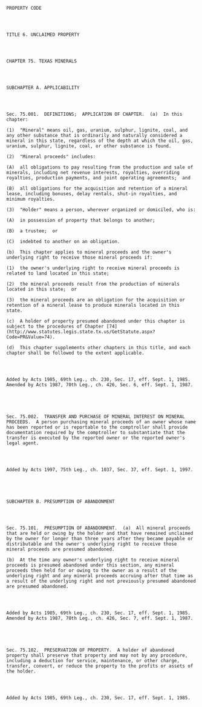 ﻿
    
    
    	
    					
    
    
    PROPERTY CODE
    
      
    
    
    TITLE 6. UNCLAIMED PROPERTY
    
      
    
    
    CHAPTER 75. TEXAS MINERALS
    
      
    
    
    SUBCHAPTER A. APPLICABILITY
    
      
    
    
    Sec. 75.001.  DEFINITIONS;  APPLICATION OF CHAPTER.  (a)  In this chapter:
    
    (1)  "Mineral" means oil, gas, uranium, sulphur, lignite, coal, and any other substance that is ordinarily and naturally considered a mineral in this state, regardless of the depth at which the oil, gas, uranium, sulphur, lignite, coal, or other substance is found.
    
    (2)  "Mineral proceeds" includes:
    
    (A)  all obligations to pay resulting from the production and sale of minerals, including net revenue interests, royalties, overriding royalties, production payments, and joint operating agreements;  and
    
    (B)  all obligations for the acquisition and retention of a mineral lease, including bonuses, delay rentals, shut-in royalties, and minimum royalties.
    
    (3)  "Holder" means a person, wherever organized or domiciled, who is:
    
    (A)  in possession of property that belongs to another;
    
    (B)  a trustee;  or
    
    (C)  indebted to another on an obligation.
    
    (b)  This chapter applies to mineral proceeds and the owner's underlying right to receive those mineral proceeds if:
    
    (1)  the owner's underlying right to receive mineral proceeds is related to land located in this state;
    
    (2)  the mineral proceeds result from the production of minerals located in this state;  or
    
    (3)  the mineral proceeds are an obligation for the acquisition or retention of a mineral lease to produce minerals located in this state.
    
    (c)  A holder of property presumed abandoned under this chapter is subject to the procedures of Chapter [74](http://www.statutes.legis.state.tx.us/GetStatute.aspx?Code=PR&Value=74).
    
    (d)  This chapter supplements other chapters in this title, and each chapter shall be followed to the extent applicable.
    
    
    
    
    Added by Acts 1985, 69th Leg., ch. 230, Sec. 17, eff. Sept. 1, 1985.  Amended by Acts 1987, 70th Leg., ch. 426, Sec. 6, eff. Sept. 1, 1987.
    
    
    
    
    
    Sec. 75.002.  TRANSFER AND PURCHASE OF MINERAL INTEREST ON MINERAL PROCEEDS.  A person purchasing mineral proceeds of an owner whose name has been reported or is reportable to the comptroller shall provide documentation required by the comptroller to substantiate that the transfer is executed by the reported owner or the reported owner's legal agent.
    
    
    
    
    Added by Acts 1997, 75th Leg., ch. 1037, Sec. 37, eff. Sept. 1, 1997.
    
    
    
    
    
    SUBCHAPTER B. PRESUMPTION OF ABANDONMENT
    
      
    
    
    Sec. 75.101.  PRESUMPTION OF ABANDONMENT.  (a)  All mineral proceeds that are held or owing by the holder and that have remained unclaimed by the owner for longer than three years after they became payable or distributable and the owner's underlying right to receive those mineral proceeds are presumed abandoned.
    
    (b)  At the time any owner's underlying right to receive mineral proceeds is presumed abandoned under this section, any mineral proceeds then held for or owing to the owner as a result of the underlying right and any mineral proceeds accruing after that time as a result of the underlying right and not previously presumed abandoned are presumed abandoned.
    
    
    
    
    Added by Acts 1985, 69th Leg., ch. 230, Sec. 17, eff. Sept. 1, 1985.  Amended by Acts 1987, 70th Leg., ch. 426, Sec. 7, eff. Sept. 1, 1987.
    
    
    
    
    
    Sec. 75.102.  PRESERVATION OF PROPERTY.  A holder of abandoned property shall preserve that property and may not by any procedure, including a deduction for service, maintenance, or other charge, transfer, convert, or reduce the property to the profits or assets of the holder.
    
    
    
    
    Added by Acts 1985, 69th Leg., ch. 230, Sec. 17, eff. Sept. 1, 1985.
    
    
    
    
    				
